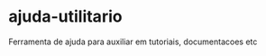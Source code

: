 ajuda-utilitario
================

Ferramenta de ajuda para auxiliar em tutoriais, documentacoes etc
